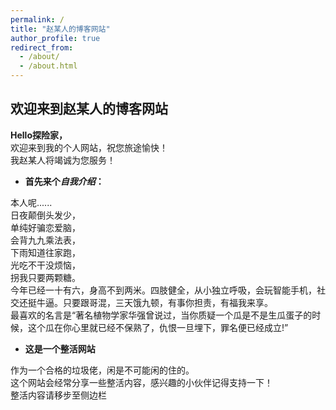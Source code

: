 ```yaml
---
permalink: /
title: "赵某人的博客网站"
author_profile: true
redirect_from: 
  - /about/
  - /about.html
---
```



## 欢迎来到赵某人的博客网站
**Hello探险家，**\
  欢迎来到我的个人网站，祝您旅途愉快！\
	我赵某人将竭诚为您服务！

 -  **首先来个*自我介绍*：**


本人呢......\
日夜颠倒头发少，\
单纯好骗恋爱脑，\
会背九九乘法表，\
下雨知道往家跑，\
光吃不干没烦恼，\
拐我只要两颗糖。\
今年已经一十有六，身高不到两米。四肢健全，从小独立呼吸，会玩智能手机，社交还挺牛逼。只要跟哥混，三天饿九顿，有事你担责，有福我来享。\
最喜欢的名言是“著名植物学家华强曾说过，当你质疑一个瓜是不是生瓜蛋子的时候，这个瓜在你心里就已经不保熟了，仇恨一旦埋下，罪名便已经成立!”

 -  **这是一个整活网站**


作为一个合格的垃圾佬，闲是不可能闲的住的。\
这个网站会经常分享一些整活内容，感兴趣的小伙伴记得支持一下！\
整活内容请移步至侧边栏
